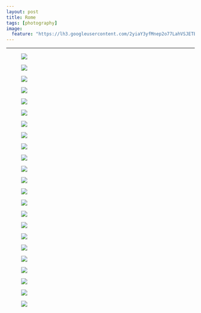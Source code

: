 ```yaml
---
layout: post
title: Rome
tags: [photography]
image:
  feature: "https://lh3.googleusercontent.com/2yiaY3yfMnep2o77LahVSJETB4AMQoDjhAog7CZ7-y_1zHRGi2Vcif9nREI0RJGQTk4j4aH-VvKuUpYxyGurxMf2e21w1zAKRo5mH2XRMfnyIjT4OFLQf1ZS-frY4Njnhl8CaIjIKekdHiVD8V9InP_VdYjkz9JIUekvFsE_AuYiiw9TtzoGZhYsXd14fUXr9qSl1lgUCnVWRqdmHIYPlmmUcyt0XCv8VSWzvmralAxG2YQ5lARzO2DEt9zfPVm915CGr2YqUdXJlDmpZveZDZhv2aSdMz1DiJJf6inStMvBGNvwTBVB_COccznKtiQlgVJju5PccWZ4zBj9xPN1aW0mRb2XjUzhKoRAgL_4GmIvspZ2ANTjTzhs4wy30uGVNWtTWB-8iHEuJ3yI_cvqYNf1laJQmTuy8wwnuVY3fo8hm_3UzV9neCfmOMNrs4M_oj7O9ZRiARuMFK4yDaD3otBI_GId5ESgs66UvsDc-fvg7BB5UQvaeiwdbPwIn1gDfs91Cfw2tPln2GYQQnkgXOnFZQ2Vt1VTW51GCAKR5OTeacOh-3TKXehUHmlkvl3ou6RcAi0Oe5gOXabXhB_WOTq4dm712Xkg6tUgbwxH3Re1wYOH0H2-=w1200-h806-no"
---
```


<hr>

<figure>
	<img src="https://lh3.googleusercontent.com/2v_gculA4s2WiEuOl1NSeszvGqtai9Hd3r68iuqlGUVCWqx09dHCYEPbb4O39BBkoi_-1PaNZSZ1uC3icyhQDlL_iNv5k61kT81VTY_iHgAy4CgYGuhI9DYBnZ0ARAZ5uZaZk5EnI994SoX1XhgvBE3C5YG7VEnTPGbxxyDVH8D2EjR64y7ZIRhuwrz7UkSCZmBAMyAV3sYZ8FgsLbstJSSbz04CuAbdjrKn_I7Zn0On9a9gpcVb40tCnoVWqJfr52ilXdvVbi1YJ9o1aCNIFXJAyvvNZ0mLKXIj6-58PCtEy93TL42FZSmghWGOvSMnHpfEvhPvnyOzX9nprGUiksk9fUECYTZCywhb46tVaZfHZrBZoLSB1i785D_fsNl9eqMb0gfwnQijBnt5QToXj5_DTJgco0amHYxWfo7ewYLzJqDcqOrP0hexTdANQjiHO4-5O225EYQQ0hBu7YeDC_mGMRDc4lC5V7tCT0NO76pDNSBPx7_ythNGhXgpjRGjVD6_Yw-wTIR8u0ewtH2mUrrkEh1aZyO8rq58cqJ5NnXoo7IRvP1m1nNEViqJsks_Smfh2tbLNOlkB9dJ4q96wKpshZPKQRYxmsbaP4Vr9iWhIoaUlCVd=w946-h633-no">
</figure>

<figure>
	<img src="https://lh3.googleusercontent.com/EFGjGx81PqEnezAXsUvcRvlHYAc29Ir_6HEfcsxMH_wIzLsrBgs8RVHgj-HVqpJqtP8aZNKmV2VdBmL9Dbnvarwzyj3NlKBVQVgljCMWYeNuyss56w4yKfWQIcsXU017HnPetw3sO9DUtOpJGUAskHH43xHx8jypS5CeGQ38CimxxZSmu8VpHN5tn_rKi5d5PJe-u20CiT3KPsnPvhWk8GJGAE_sL9eLmPTMwpkmp_3tgatS33TcwCmOL-0I9a4uhRdHOlb3_7r9FYpmhA4IHbjqYc_i-VZx5lR_vo6YN-U3Wb6Ze3pkMWb1ocWez44nOb7PbBSU7z7B4gy2vAZE5pMaTgUShT3pOQ9SDWwkh5afDFqHffcKH9Co7Tyx2e2HAD0TnGrdIY4bwbUE08ZIo5PIINU1orIkqCFfLZ8uU2ZqnhAE5fD-srAFL5hCoaBVJhKIv8NZUjVBVf430cMphsTeCgLK0rprPCVlhVDRDUfx9pDbocwl8wxFmXIgQNiSPlmMbTT9gJrMKBkYZzrpGQu0_wXP53bBnWchJpVT5BFuE9hVelQFp1ilkmWVshnyrTwi13UUyj1AvxCUGZi-lblvyDYgHz_FygvhhedrDyrgQ3GtzPic=w939-h1400-no">
</figure>

<figure>
	<img src="https://lh3.googleusercontent.com/cBP71CG9YOsC6L6hNj4A7QYb2t4rr_e8OnZBSwhfNYTs3_SRUDvwElOZLOFCxJQH9YEKLiTaHueMcMP-myZfR0jzoq4qSreZLHlcWGLcZPKUwrEIX0ysVbf8a3VVwXp_E6syymBmtIpJ8zy7Um-JwMb7g65wxwea_cjI8Pco8m43nQLOegjg5b1RUwI-bblBV-oszhr5JlJXNyUvzcJuHQtkCXpDg_pvHfl5jeuhc9Bc_T2Gup70vz3ovmoy5-Jlh9ATwm_xAkkv6tB_0lYh46SwzrBEsKmjeMaBXLDUBAfBsACMutxKFsulcW-hKGJ3k4nsJV-6F2GeMg8GE4jT--LgTtEejZCIXTn8N3_Rda2sWq0DWXk9AwrCvzPDAeqOikRYBYFqTzhinxZz1Ew-rFpobds2yBlLKDeOZG4bcSrlNUBCDZhouBq-t_AgoqM94MbkAITcCWSn1ImtuJpEO9GDhX8pUK9R9ws1SC6APg021vYbM4SBzA_xIprU6aVlG9mJpuufkgh4XZXipXybiv5i2hJdye-7h2FaOT8qImKu3elks5j09Q6VVIBpj8EHBTmJRttVBJKqcaIJW8ZguJIkQ4RCeTJK6S9dAhEccdNgL356wGm9=w946-h633-no">
</figure>


<figure>
	<img src="https://lh3.googleusercontent.com/Ija9PmDWkmv9-lYgk0s0mBm5WaBnHWJVJG-maNawIHg2YmKnKBay39eGtELU8utHIU1VEkOxVE-1xISR9yvz7TaoRZvRJBJByj9HQW-kvlO_Jtg58c7cIWYLNaJ62GalOuYS3gMPVQgl1X_wDJ5z9CzYdachiyCUYqAIpGtbLs6wElXYqY7thOrh25ljmRQqP67irAYc1p0bM-imLcEPYNfvtCa-lC_DAP_JE3eWdHmpGvHMruWPgxfBkcjgQrSpNv8y8qds4S42FPPL6F6BCfqOM6xSNfrpRqfB8ieNmqU_pSNFScrwBSsElA-TJInyLcExFoorLQWbaYb9BhtNLP7CVaRo0-kNTNj5XkYlauGaZoryTxD4c0m-zpFPy_PIB12_RoMFymb4wcAPC0uEc-6eMh2JbqHuItDiI8avKWjUiWN1s1QdNueAeVfljVl73BKahtPvrA52ZtffDIdW794aNx1nrxYQPRTl8Ak9PatSJddz99u5ABLAkVR_AP-uU1OZL51613vLrXH_tVZGQr6ulblIayVaKc0I8nVO8xciDFHARSt5mfBI-6pj7mvCfgP3Uq4tiolviSZav62gCMgzAHAYJIx_2TpqNw-8PpqP1lDHJwAa=w946-h633-no">
</figure>

<figure>
	<img src="https://lh3.googleusercontent.com/mQTClNVNMTHw3TGHHHJwKmPshTIBLspaQcs9M90LafE2iBMDYAY1lXHS7tLWbHJILYyYoDSGnWf0A4V7WiFB3ONg8xk42dfn-jsZEYRexNJQ11e-_ISJjYmq0OadfUM48Oy9puHsSI6onpAMdxJVYYFpyHXVh1Vm_pWaE27HV9aB9dFHQEstfnQvqvrswClE1RD-OIoBY-GlKNf2YCvdT3hpEiu3T6582db1ktCThKLgQtS3lZKtwT5N4bU9zTg4So0JtQ-rXOGcwtzPgBoAY-CW_gkSJgvEf1ABMCKWa0yzM8etPKJirAYwnaUJnYYJqtOetszRD2zn35adp8DlgczQzuPawE5qrx3l9sEbcDMocRsK6nFhIuLYLPN0aK2ilhHeDMfkPMDGYsctttR0MgBPf35BEn_FiGBJUfHPeeiAW6ky6FcPe2fRymyNMCcHHTkINLeymHaVJPsM7MqOyGg1nDUafo_LZKxlYFkcDNR7uw2u0jiEBl2ICAEyqW56S6ahNrypg2FKZG0sMicYFhD41suevetq7S_shRSZl-2zqbWXY5wXX9g7NYqYuojRr704gDVffGXmkKNDt7eBH5XIQ4-E9-2JqPeiN5PYd72Wj1H24yq7=w946-h633-no">
</figure>

<figure>
	<img src="https://lh3.googleusercontent.com/FpEyxsiEKhZMnhFvHEl8_C48tcyJm3MNTWvz4kIlta1Vyr4qlK9bAwLDJj0F1nnqqwy-ul0suNSNd-HyZ5IBViq17evCENDFLc4TSdPlDaZWolq5ne5Ced2aNJyBirHBMuLS3DVM_eRPlPRXYoVd63jyL2D4rwCosPeOFrNvZjFv7_pO9Z_4UMCsE0c0kSdmshxOorsiXoyZ0KQ-P6f0O0c4KD3CwqLWDNHMFWJhVUftPZMKpLdFeWU-283Mbd--kbkTTGjwmtPQs249Xyutb9c3JtqdcpCm0tt9BCVCGYsbd5rUGwJqo19v0uZtF0JDdRzXiYZCORodM8mB7bSeExwQzHIUkTvXuNVSzDsrBtStSWhC4LloVRPv6HObWu1Nd8aDGg5n76r5A-ngxa51g5Q9w3GLyyxQtPZQG-BX-Vya4J9PNemGagAqp2lNaRj744jjfJs0wVV3SiJPYodYBOoP_LSDs6xN-niJy9O8ipRcpT7aEWe6xRBIWHjJIFp1x1GZXOSryFedNC83vnIxy_Eo-sHhHzD3vU3GwEuwfsYYXmpm_GPvFCSOgLTXTwkNJrtQi1zlPd5gL1ET8mwCsc3Q9sSxpSKO9NIw7H3CRFD8XP_KZ2MB=w946-h633-no">
</figure>

<figure>
	<img src="https://lh3.googleusercontent.com/RT-e-WnmZZQPIBezLAXXbWe3pz6VNFasnu_i2xqeyEuf85B2xSh9tT6J98S01QDCkEhOO_aUTFpZzy-wmNyZ-x1EDwqg4BTCVuStvChHeyl0e8tnA58CH_m5ENlTLgLvhcHoq5fpFt9GRqzYOOJZu26z27I0u0Uwa_yj8n6CDYuhOWXQZqoA8av05vgDm0P_MvZcX6D4-LXWaTRluNGjTT8kU-BHQ-frZ4yQKtciAKJfk9rXX0xT6BmnT75xURxjkZQQFoBsOOXxfTxGgMSjztSyZ59ReoU-JWVgTT8TDe4zmx3WVWceAfGbXRknmcOjLOOhINAk2HNmWChtNwXNSOMwOpTN3PAQ_Q0qOabwm4yGmgxnrMAyCZgDQuF5s6CIBKPtoupA3v-ej1PPQYrf18qe_PHHvdTI28uTHzzIoNfqa272A2Ua5UbKRgFgYGe2HKJDErIZrt7x5_ILjQw5mFmY5yZKU1rLsmlE3uk2qvLoXYU2DOm-uGNJ5WFtxZnIu9TkuG1ID-LvtIWSJmf_X5w9oviqrQSQDWi6hdtVVZY0LiSbIaDYg6uUmINVhyP1Ges2aWIKTR0C5UW49Sc8s1MXKo0-3qIAOQi7Qo3eB4AGWP0DgZz6=w946-h633-no">
</figure>

<figure>
	<img src="https://lh3.googleusercontent.com/DIwalwt1zMAJtobRXPnLktQLxLj4OXxiEe2kA0cJTtJUCoUbEjAx4DwxofU9Q8m0YYQWtNV8sduMMWeYyKI8PvBU43-1nxzyHNPJbTePJuOUYD6H_t-nXcSEAyiY5doapOQushqGVaG1_oddFZrY2TdAX2Np8xvtN14uSBMkp3ObKnCR_IYvpE_zS13sO2QJfWKdxAptotwnuV8GlWFZs1Rzpqv5OJZWWK7lSOvsJPfEf7Ptm5s_NeW82PBYLGNSiaAjEzlKHdM2aGeyWQNpzh3H9Rd5TkEDhLNxnB2viZnXKoZyxensghulxoPWxOFtaLiElCbbjBrwDG1AvhJIVZv3hwcTNFJY_0ysmfdvZJ3PqskRxEockaBRxmaej9B_Zu83ZKLeCBYKWK9Mp5E_qmpoQLH25PVXK-FHwDjOeuxY2q7pXTiFsAcXTEeeh7iwsuSt7s-1ZMbxSzHhrbvCFWb9hq4rpEpncdE5bM-HuxATz1Dzscxr1dptiClQFounBhi62VMcW2ZtSba7NWJAS35A76i9P-qh8YGIQhmHaW6scAOMtV99dv7Au_mii3hhXC7J4EphYaZqSZwAEkgT5smNjkEGeI0cD_j0YNMLdQq6UHO2HNCo=w946-h633-no">
</figure>

<figure>
	<img src="https://lh3.googleusercontent.com/L-c4YtcaDI7wh_pnAuMSqrEgtOGFRWcJsilTAN_nw1pRQjo1VlOlZHFo_kSaElJBTRBhWpiyqiFYl1KF48f3n8fZugwHQIuI4--G2TbeSvheAOe_ojk_w6LFK8bpRHg7gBQRSePpa5AShrZdMpnzKFeSFGSVcHd7PDEFBUlE-fjbMseqgOvPdZXSJS-Ac7bqxq9_WKUyhK2sNSvpHYFyG02GLOW3YO9rOTSCdl9AVW4KZkejoqgUENznLXE_jnz_Uu9546QG1ch6ww5YiKH2LcbxtovNUC1eooIvaH4n_DD4hP0wSELZFj6kBWtU98KBt7q6w6ckhAvzj8hteh8Ypu_7dEzTMUzX-W-UMViLRYaYmLSESAWjGoDQQzZjBt21x3DZS3Vp0x_oFQc2J8agEwoxO49zbFx-pe8LYNMdRa3tHuUlBfS_UNFTAUqS14s4eC8qE3q5MV78bRX5lnSN7k4GFi5pOdQxKm8qUYe24tNWvxks9Z4oS07Woxq6AHwOPTbDiB7UUIkad0Dc9kft24M4FdcFvxvUtZ14Ap7g6zEKKmcmTqKV6akSsOEJSx_UThBbQYbz4CzIzecTSmfkkOFJIGF_KrP7TQPP4VY6-D79JJHGv4MN=w946-h633-no">
</figure>

<figure>
	<img src="https://lh3.googleusercontent.com/43nNUDkoPUAk3gkyUXFHOq6hO-741mN96lFNGXl0-ur7Cw3CIdss6ExTlF2tYw-U4vezNZr3I2f7bDp2dSgmKbcq0M8e-mEkQJ0qb4GYZH8pOB6Wfbc0YFVJTUXP3F7aJnUYPuayTHfbY_kZ9B1s_9pJdovYZAzx3ggMpMI5GgzvrSKe-Pfaigiz8soRHDQE7w0xjHU8DFyPuTSo6CiVRZ4lK74kWNBISigH0C9rpFOY2dCZJbWKq7HSuJGxaiVPyLy78yn0OXdqGbgThXEWCwywDIPCAnb9LI3DtZGxPXBDe3s_VsbVLXLPPuLMuxQsMLcGa5k85ISTwS-qqD5m4-mcV2SaSik5xAUqGd84jRfWJT8YohI0oj1Gt5udMcFLGSNJ0MZhIEJkbH2ISH9JuCxWcVuz_tNepD7yo5UQ7np886UqWCL3pzd9DgufK6jF-DYqGTGurSlYjRXuSGLKqQB75obSNiJ4pV4r_o23jmMyEZpgF4OZFYOPdqy800sNTpgKw3zu8WWmkiNeC_jas6dkGTTbFVsh4dlbZaxnp7TGLd1CNgf-zQW6D3C-XGWDnHrAFQL4VZosbxnsgSu1Z5Yt1A_OGcItUzglpzJ1MS9InAW6J0Si=w946-h633-no">
</figure>

<figure>
	<img src="https://lh3.googleusercontent.com/FEMdsyROlHHnwufJx_IizBSpD7OLb8rdkpDWl8IryWq50m5B7aX8mVuNdFdden6_enA68xO6CbUXDLBIwhHVIOV0ooOA3NhYolAqs4nkR_68s0w2Z2R7Gw4fvNCUb5VwulQf_teb1xSt9VH0BoBRHTAohcx8F8F-V2UsATw_ZZC4ydmjQ9TG_MhaIwRNfE-xW9OrsCO8TAZY52TBcyd6H7c5EKRcPqPzYQRJQvpt0K6_V5IbohTMMUYkemWhvGibtRZYSyylRICAGBO5iJC9nlV3o7-A6b3fdp73oe-DrxRk0qDtmbuhcuanKvSl4zLj4pCNpoNBUkShU_7arShuvCfsUCu5jewlC34fsDLlTXJduYilFaRRpBJMAfT9oL0Bru-8rtupXTk9iXjLNOxmkDTopUHK5v8SWqnwZKdpr7k2SQ5BwWnyOsyLr_x0A2TIsR1i7chgp7dX2gOlAPLHcBPXrfwS6Y0lzcnGZFJwzQ1joWqg9R4EdVE3hExzINxyNt8t-18dxlHb89JMd8H8x4TpfSDSzF0CGalgEY5ScvSlrnuZDu_YL1ds9X4x8VhhEMHKWeZZXeOEYJio_C7IHg--QaI9acpTwv4ZDVNGLvSOeAccUmbj=w946-h633-no">
</figure>

<figure>
	<img src="https://lh3.googleusercontent.com/Pr3F-ny57OqNh1SIAw8-WTQi4F7IoLZtaVnEliJdZpJaktOqXM0IKoI7JM05KkF3eaKLMjnmSw0qarxt0VsV8bGZJuR4gFNn_Wc0y0udQRXU06NEK1WuzjuAWR9c5WaLwTFjFaiGb-_2hNyelirrpTTaOTPx6HXdCuQrJ0FQQQjazA-gACnw-gmU2vspVjfloeyna5ACUqUQY73fDjj0XjLJcNNd8EOgf9L4QsouNWV_MdapVypMMb9Y20W6WKyoDGhsPWP2-rh8s3DO_N8bK4Mu1fDaKeOK3sr1f-RE2pxaW-5RJQdOYu-sVMbKpWzO4APyg8-bfMquP7I0RKg3Z8GPdfz8FI0qRArykFC0EiOBkqqQl7KxjkuD0Hnia-wX-LGv--7igTzABotXIRGfbEzPxfODc6plStooRiyr2LbFrl7KHBiYW-vFt9SckjllpX9vmO_DTrs9T0PjGOoWu2bVbDEfjcJIKpRYxRJ0SsDLuzkJ2nfkaeHOYkF85bNXVWBZvOwrLz9OviNdU5Jyi993n5XucJFMhLyf3_1tKqc8l5Lf60h6dSdt1q-4jXU8BME-XKgRDXY4w1-qjp3KY137Co-qBpiGULFIK4G7gt9eaJubfP92=w946-h633-no">
</figure>

<figure>
	<img src="https://lh3.googleusercontent.com/A1Iez_rXvdlPYLfr4Q2vSnGaP0E7_nYYfIy7nl5noSis0THfHGcKme_wVe-zXDcxzEtDVawO6L4ctAY7hc9-iGtPhKt9n9qqdy_eKg4knuEDis3to0oCarhIpdzzyEx1ceVnNpp4N2779EsxsQnnDQ7v1icmBofuGel9VC3qI2vxYuhVHolmMzJftsCRh6iG9g6W_IeLdQS2Ilz9MzDGAEdMgrKcqEPgMgs5hu7PK7UT21i_3QTC-OIBjsV5ayERN6ZyfsmWX1ymCczvqoEUvzq8EovjO9LUpzZhCy4b8kg8Lrw5uR4Y-iKtouXuzhMOfrNcq4qlJ18lHNoInzmfvxkvp3ii_o2C7sSZ52MJYfBeAEeFHxHeJtB-O2rRBEQP0U-mIjGNNhKMd65CAFYGr4pxvxc27l3XAyQHwZ3olSO7Q20N8T_vzauUEN4XmcspSdylwLOZjevn934i_nYBv5An22CoU2CmuvqN3VaaFEHwc1k389npfFsoywTJr24apAc3oMZuxyAl8F_OOdJNkKQhwSRAZ7ykcx759qXQthAYBJipdgeJmMWNqT6eOXvVYrseuaNlC_G3GaYl_tSLYnOmsCb0rJ0bxpY4_q8D6XkQh7-Lvzm_=w946-h633-no">
</figure>

<figure>
	<img src="https://lh3.googleusercontent.com/mwP56nC-chzVfhmAgUpaf2IUKr2-0-CTI2fNsrDqwyhJ400NQA98F5gH9doxplgQm5Vilp3IGJEvvQ6QExmHkVXJ3DEb-S9JQnSA7pMG9704rcUQdnq1ptuCKvOv9IEfW5ZyrtAOzjIxdc9T0FSI0bCYkVOfHowrJb__fcaQfcXfgzo529wruainnJZogzXvJ1uTNe8P7KNTwFJUwUNKeytxUrwxMk769ZZZMY_5Qy5n4khY3fqBTev5nU664q3O_-K0pO4zllCQue4SPhYQi0T3Ebpi7htU7LZA4zKxphaWO-dr4EKgJ8UeJjpd7J1p4L_LZiGnbDt6JQluOpCGjBKb1QmEkWUIZJBBV3bh3CrbzPmIuvlk237V2vISuiIYpSdqq4RTURw-eTaffmsVRyEKUHBQCEpTITlsJv6hi9IiW2lTbI7PxP-8cmjVNm3OTJ-FyULL2l1MT6Bk_MUBnHm-qR_DOUbrC7HyOAAVpZEYcsVSQVEeMfXOSiVaVE2hDfwqCd0ctod9kP7lsp5itJIxcNKhSnaJ7m5gpOdoxIWAbDwwVYcOZu7AI46fsBVpWM6OjtmT1O_90yFRPj957Q6L4_cIfaAoPLEYHkAh3ZBwWrrcmNJr=w946-h633-no">
</figure>

<figure>
	<img src="https://lh3.googleusercontent.com/GvSaqxw8XjV7_i3HHV8ZP_XYKYRxxgbDna4pOMCltRZifyVgbzW8SAcDdGWPmNxY1htK9eP2bHWF5A86yyLjSmZXlEEPGu7Oufq2XuvEmiLlNPJvOuAX8sTzHEO4dpcjhZoWR52D3Qyvmqenflnf4N1kDd_TkVayr93U_roQhEgajbOPH2X88qjENf1KXWJyEhHJzQQcO8AeItl5t-W3KM2gnDO3BF4_k0ruH7rjbv4WBS7XCUSuDqT0bPQEIR1mxS6o4FDZrqEWJsvpQkvAxIiM3frlPFAH07sYT06ym5txqHClfsWGFkXkXre-ouWCzjoBjo3E_xZ4t3ttmddqTEGx5P_ANFcQ4lLG2Flga5DNjoypF2SkLsxx5h6B7QuCFu5vQlqLDB4MNJWGNgyxnlOMoJMkiTAPU9EKpev-s6ZnuiTDh9xVT0rWlVl7ONNdWcgy1JANlQoYJP7b8ISo48eItb0Sq-ZcUNcCYsph_B2JmbcFxrvH_xS38l6u9YY_6Gdm3qdpezogAli2hCgUbL69ShYmejsxil071It8dpDT27LqbsLB5ylc7HUmh_kX_kulKS_5PQZBC4Gn2JkkrE5cvvPzK7Z3d1-eY8dJGJJ-6J0vkPxI=w946-h633-no">
</figure>

<figure>
	<img src="https://lh3.googleusercontent.com/uGCUrduhLMqWoGRcOxDls5FGffmdQaZhQ7fcXt555NYl0f0oI4S01A-ypnw9WGyZlCxI0jZbo5wY2Tp3-6hVmHhbJP-CyFBe824JW1FOgOQ53iYURafKxsRz3hEj_OKr349vNvM3naKpDwFu68_-FFQZEATDW7-8WzRLG1rWY_aP8uoMY8gb-5HuQQ238QD33uoS-VNLjy5lxuK-a9c2Fq8PtQLpjTiP4dc7_mkhFgDpML4AL80ck0iqbV59Pw1cL7Czo_cCg5zaaM9ApZqNXcdoVhPOGYTPOKimhIpmwKHEG8ZeprBq0Wopd9oX2LxUN9VwBYfXQV2akdfrO8ox9bYdXgknVjoU0MpKCV8t5FAJOwtDLeTssBveq38K5FGUJFEiN_Q2t-vOYUBqKDyX0mb5_8AOQXkRkzkyLnRwKU7OK39sLZrEQLiXt0oBesoc7D4YRrC_46v2EJp0ilLykQMsiDlo2EUmREzCXTk1ZyahCdlWT2YRQx-KwkrrtLGWDh9-D70IaNhFIOmnhBhiqY2CfJgPX94QRh0hyYqkkPrd9hyVXsN-rH6jKgJKsHtFUgkals8Su3VAIFX4NJymN-CK98EhxOmlzOZOei9WuzmyUukjAJKV=w946-h1400-no">
</figure>

<figure>
	<img src="https://lh3.googleusercontent.com/9EC7xqBvMzKAV5zqN48EqcpjmK4f_Eyc1Oyu3_aMefLYtCoP_2J_Z-k6WdnJtdIyS7xuDrz1GwsHc1o2i4nuBTBiRQC18mK2HvKr3MWo-Fa1MeBsy_2PrDvGiCH8V94IMabgVzUOiw_Y4EENwaklk9dK0yC6faEwap9iL8l8b_umYmg8fg-fsWUTgZGxskoYiyAJ7U8ReXmEjwzmM_UXcJUUeN_t0-6A6L5VRJdG_kczT4muY7kz8QXOzy1jbn8yYhtHEkpmNioXo2ZS6xAng-8jxZAD4LfpR8NUAu9e5cSkeQF2Yy-eP0GqkPw9sfKNvrdwidQvkrj-QyWVPYTMfYreHG8X9PNmBYojJ8lq2Z5Bha3_PrfaQR1LUFlrnraFzypLurWIT0ms8olqAHw_WLojZUpdX0xmsfL4fKh6FXvoTyOZo5iC_X61trxzIr8eFJIKCK3p23bdwpvWKwVl3MgeZuZKN7Tnib92WOOIuK3xehzUr7e0CSLmMGm7xcMx3EfmMD_tJPEeeHLBDroqwA1_EUixAS2x2lXd5bZ6orvezsD2B1KdkHC342dHoOITVRUZaiy_4_NqQIl_XUSItXbBzY7au5T1GIIX7ysdEzDqzvAcRhT7=w946-h633-no">
</figure>

<figure>
	<img src="https://lh3.googleusercontent.com/dnXkZ-YugPt1VrqnPDvK4lfCrqy1ZZwif-Nhvc_-eIBd3JrLFcP884jdWmr2qh28iaJmXPTuGI1SZXLMu2djLqKErR9-uU6ojRscn9SCzoTcLsOlmvj-n_gFGJnzCfhTc32B-9AK4YpxLvfkXGttdzzj8Z_xr84N5vRrLB7mdqfwPVxmj1Y9CBj6yz-Va7PKXEMdKWL3CEUSL8myd-xUJyFveDnan02zFkyOH0b-qvPhWZl0uJ4wdQ1zhSCPOcGJtU88wP--cmv_dsHQPHeOlpAefi8XKxlQGuu7jLHRxJtTt_b6Mv65rLCtZdIn-l89o5Wlc0VRsPBouTdGj0JTJzZDoNoNv8RlyWJ38XdovSofXV4uroIp4Tqznf9YgIrbk9y0JrfpNIcU-I8cTQXUiWC-NYmMIAaYMuaWcEuOA-ZQyVz9K_YwUvoLt7RU81TXpC9kONJdEr8gU6Nuf1EKo9tGFITym0dklOleQwvfFNVO2gYLRI7rnrsxhcntE9eIr8gFK2iZbF9qYzU8X1Xcqrc7ZRpc5fMW-Pt1TVoyvQxhdIS_r_vkxcDl0KOeHuF0HLIYg4NOEvFuC_N013epysvygYub4u6is_ZL1CsjHQMdA9Q_rIRS=w946-h633-no">
</figure>

<figure>
	<img src="https://lh3.googleusercontent.com/I6sURvb0w1M23aYv3Bak6g-Orf-Ib3djWPMj4RTprdxGwn72nzDB_-GVcwjtVD07MxQb4zaezP-RzyVM0e3uxTcShUyeERJhfdLAhxRr0L-bL16bUhKx2FiIhJEJCmFZtlvGAajek-IwtHS4y0y2dv4az0ysq42iEFixnsakcE9Qm78QZa18JW52j8Cn6z9_zgjfxyUokX6KUynYKFTdVXGmhZvzijOciQUSSuPCZ_HZBSXD49VyI-b1ptfbM1NEnAUJKxAKZh2X-wD8rdDg2wyB5GboHWouRJIpe87up2YjvowxIJVqN-xyasNuwCqwAN_8C9ku3JjuO7L_QdVr0N4Et8IK3baUlTnnRxacY21zGqj2N5IpE8lPKREWg6KuRFUjXsAcBxedelxjfZltxuKpM27SGYndJ6XxmKEeqLH44TlnjwaDKdzbkcMQQ8BQOZolVgFKbQLChv_180uj4LgVLRia1WlH4tt9ybunlhnKzR_ucHkHZAidLAt9l3_nF9lr0JJtOjufYl7w2f7Xa0uunXZbA6mylncGVSDavYRZobxpbrCUr6nPoRDCT6gaVjFxgvORyvOmuhYS0bPoJ0pqE-d4usHQaoTUlA6GMZAGDDgs0wdK=w946-h633-no">
</figure>

<figure>
	<img src="https://lh3.googleusercontent.com/BYR5Mb01skQ9UNLyMLesAFEl0aAWeeLL4oNmVnmMG6prSXTCJHZaLT62sQOev5eu1lETx9G8bwvdaUxsIsxmc9yAx_oP_1h6s1_opadD3xupZ9JTbq8lN9iEBC03IsIM9Nk5Fr23YlkjRNKyQqlasTj4m2FWs5c_LhWMy0VCcC4g4Ps9GUW34nxHfmuTS-HaZtPQFike2soYzLBwNt0a2Q0YwQg7Aw3gy-gt8xb8sLThpbIB93I0iPSLevDlKClDDF7y4NSJ3lDyTaarvgCNEQRS0xz1nDCP0CUDz6b7AUAfh2k7edXihgthGlscbirSMjtMG62Dggz2Rt23Zv0jymivMOoORo1tHbZIeivC5qdyzxrlOKkQmZh6BEwZ9L-GWk6WEjpuieg3bE4VvWF72T5ZhYPKNWOsMmdPkTJ9sW6PPvChVzmt37iDw-CNk0cHZsr-lhhp3CnGRtZP4QRWlfn7FIhh8C1cKSXcU1ViIx87Tt2omHp45-86l_V8dzCOiLvQfZz3sQedPdV-oy4EyxSIrp0sAzM-kS8AK3Zj1O-ShamAp-NE4ZCH4_ivud7NeaqsE2EhiusnLXP7RbxeI6WWgby6IUKBn47_vwHBdqItiLyV_yLr=w946-h1400-no">
</figure>

<figure>
	<img src="https://lh3.googleusercontent.com/RfK1Tms81iC7W5n4rfsP7w4I2Ni-ojjhhSyB4IzsN2h19aP5cuUOA5baU6XEr3ilhAmkbbwR1aupYA0Y-xxueAkR00cMEkeGofZR9sb1rHuauVjh8TTkxY4wMslsqC4PDgP0lP_jwfnRuCLhnTaLHZgNZbNaE86-uXTD9d7vVhZQ4Voyzj-0vKsKXTVS_ZqPIgN-814vhDdPjqINwNrtOyZChVyP6Hxy4mzKQqEAACvYA2_daaD3-mr0k95b08gjkgR8HXTFlsr3jqRehysAkSzieTCvwBzVhWZBWrAgqFpRxUYvAqCM9R_z-w7Il3Cx1ZDsolOpknc0iG0SyuDX5Otr9-L3X07Tg4CWuGH81TejLnrGz6_QHKJkxXkVj3oerKTztA7W6fylhpJI871utqSdHr8UDGS_QcKn2BCFx5opI62-gCN_gNXg7ClgzAcJJNpK7a0oa6w1VVL9IXbWsEDtYBfoUbtJdxzLD66hJ5crPEMp2KrYMWU3JhdPfS_UH-aqkaurutBbP4wxrQcz9EFm07pGfXyHUdTiYUgWf_zHwKAaeEmAVq-f7donGzka_woujP4mIP2cqLPudEeqrqpf6Cj5SB82l7TuUAxQKewswoErz1ug=w946-h633-no">
</figure>

<figure>
	<img src="https://lh3.googleusercontent.com/NPM5Ww6n-AUSMCCMwFh4MIIcllVG6MlxCj1k4FNRjnT8zZrg6cRQF9dVJN-obycFbLQM8TcJ3k5iCudmgWu9UPzqVvLyRM5C8tg6sFdGpStZp4x0EJETLNHNiG3Eh4mTCcIwGK3PlUJ_F3FpSA6-PwzbvFCXcRcf6bIVI343-zk2tILUmKyuDhc8Zbt-tU7XAfvsQUETLLwYIDhfsNEaf-EkfTuE5nzRUTg7Wx_KBs0Kr-wtKQXO3Ng7ZQoI8as1aysfsQdHTFeTlLPIdak6GzgrzU2sh5ee8JJwOoTyJ-i8SSG61sK1GAsOWYKRvMQGudgNstc8SvTRbLysyVVpSuiLAMJ2vl0jBHLB6P4JW890qMEueBN7VIibD8cBQFbZ7IFltTfTUnTcDj89j-4e5-7DczpsapzHXmwyrFz_YG7AmhykkYTQSKST_tPfSFfz0__ICdiOz2vKlSkztm13SHjI-j35rTRCP_iwOw8qvV5xHErJO3K-5PgGRTl34SFYERN3k4V4G79zFVrV2sC5lpgxAJ2Tdxm7cvI-mul0z_nFSz-cTXwAzffcrvaCyvioWqiirMdYMRjTLoB3ufeOA3L7nNSoF4NeEW2phkR6CeVvKvR2DQQu=w946-h1400-no">
</figure>

<figure>
	<img src="https://lh3.googleusercontent.com/2yiaY3yfMnep2o77LahVSJETB4AMQoDjhAog7CZ7-y_1zHRGi2Vcif9nREI0RJGQTk4j4aH-VvKuUpYxyGurxMf2e21w1zAKRo5mH2XRMfnyIjT4OFLQf1ZS-frY4Njnhl8CaIjIKekdHiVD8V9InP_VdYjkz9JIUekvFsE_AuYiiw9TtzoGZhYsXd14fUXr9qSl1lgUCnVWRqdmHIYPlmmUcyt0XCv8VSWzvmralAxG2YQ5lARzO2DEt9zfPVm915CGr2YqUdXJlDmpZveZDZhv2aSdMz1DiJJf6inStMvBGNvwTBVB_COccznKtiQlgVJju5PccWZ4zBj9xPN1aW0mRb2XjUzhKoRAgL_4GmIvspZ2ANTjTzhs4wy30uGVNWtTWB-8iHEuJ3yI_cvqYNf1laJQmTuy8wwnuVY3fo8hm_3UzV9neCfmOMNrs4M_oj7O9ZRiARuMFK4yDaD3otBI_GId5ESgs66UvsDc-fvg7BB5UQvaeiwdbPwIn1gDfs91Cfw2tPln2GYQQnkgXOnFZQ2Vt1VTW51GCAKR5OTeacOh-3TKXehUHmlkvl3ou6RcAi0Oe5gOXabXhB_WOTq4dm712Xkg6tUgbwxH3Re1wYOH0H2-=w946-h633-no">
</figure>